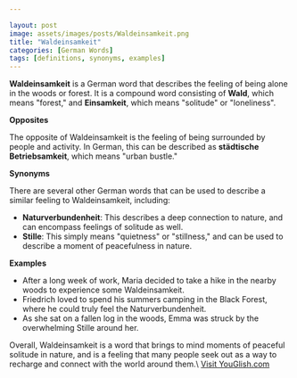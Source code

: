 ```yaml
---

layout: post
image: assets/images/posts/Waldeinsamkeit.png
title: "Waldeinsamkeit"
categories: [German Words]
tags: [definitions, synonyms, examples]
---
```


**Waldeinsamkeit** is a German word that describes the feeling of being alone in the woods or forest. It is a compound word consisting of **Wald**, which means "forest," and **Einsamkeit**, which means "solitude" or "loneliness".

**Opposites**

The opposite of Waldeinsamkeit is the feeling of being surrounded by people and activity. In German, this can be described as **städtische Betriebsamkeit**, which means "urban bustle."

**Synonyms**

There are several other German words that can be used to describe a similar feeling to Waldeinsamkeit, including:

- **Naturverbundenheit**: This describes a deep connection to nature, and can encompass feelings of solitude as well.
- **Stille**: This simply means "quietness" or "stillness," and can be used to describe a moment of peacefulness in nature.

**Examples**

- After a long week of work, Maria decided to take a hike in the nearby woods to experience some Waldeinsamkeit.
- Friedrich loved to spend his summers camping in the Black Forest, where he could truly feel the Naturverbundenheit.
- As she sat on a fallen log in the woods, Emma was struck by the overwhelming Stille around her.

Overall, Waldeinsamkeit is a word that brings to mind moments of peaceful solitude in nature, and is a feeling that many people seek out as a way to recharge and connect with the world around them.\ <a id="yg-widget-0" class="youglish-widget" data-query="Waldeinsamkeit" data-lang="german" data-components="8412" data-auto-start="0" data-bkg-color="theme_light" data-title="How%20to%20pronounce%20Waldeinsamkeit%20in%20German"  rel="nofollow" href="https://youglish.com">Visit YouGlish.com</a><script async src="https://youglish.com/public/emb/widget.js" charset="utf-8"></script>